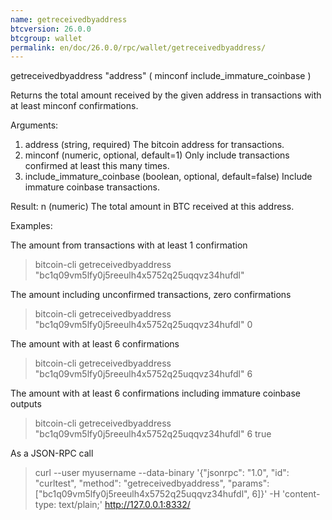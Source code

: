 ```yaml
---
name: getreceivedbyaddress
btcversion: 26.0.0
btcgroup: wallet
permalink: en/doc/26.0.0/rpc/wallet/getreceivedbyaddress/
---
```


getreceivedbyaddress "address" ( minconf include_immature_coinbase )

Returns the total amount received by the given address in transactions with at least minconf confirmations.

Arguments:
1. address                      (string, required) The bitcoin address for transactions.
2. minconf                      (numeric, optional, default=1) Only include transactions confirmed at least this many times.
3. include_immature_coinbase    (boolean, optional, default=false) Include immature coinbase transactions.

Result:
n    (numeric) The total amount in BTC received at this address.

Examples:

The amount from transactions with at least 1 confirmation
> bitcoin-cli getreceivedbyaddress "bc1q09vm5lfy0j5reeulh4x5752q25uqqvz34hufdl"

The amount including unconfirmed transactions, zero confirmations
> bitcoin-cli getreceivedbyaddress "bc1q09vm5lfy0j5reeulh4x5752q25uqqvz34hufdl" 0

The amount with at least 6 confirmations
> bitcoin-cli getreceivedbyaddress "bc1q09vm5lfy0j5reeulh4x5752q25uqqvz34hufdl" 6

The amount with at least 6 confirmations including immature coinbase outputs
> bitcoin-cli getreceivedbyaddress "bc1q09vm5lfy0j5reeulh4x5752q25uqqvz34hufdl" 6 true

As a JSON-RPC call
> curl --user myusername --data-binary '{"jsonrpc": "1.0", "id": "curltest", "method": "getreceivedbyaddress", "params": ["bc1q09vm5lfy0j5reeulh4x5752q25uqqvz34hufdl", 6]}' -H 'content-type: text/plain;' http://127.0.0.1:8332/



